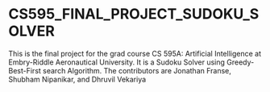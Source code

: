 # CS595_FINAL_PROJECT_SUDOKU_SOLVER
This is the final project for the grad course CS 595A: Artificial Intelligence at Embry-Riddle Aeronautical University. It is a Sudoku Solver using Greedy-Best-First search Algorithm. The contributors are Jonathan Franse, Shubham Nipanikar, and Dhruvil Vekariya
